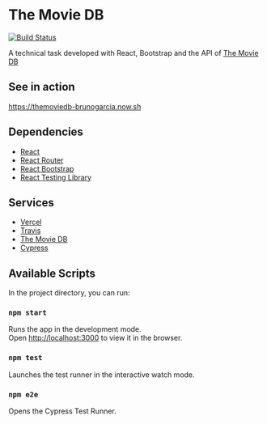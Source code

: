 # The Movie DB

[![Build Status](https://travis-ci.org/brunogarcia/themoviedb.svg?branch=master)](https://travis-ci.org/brunogarcia/themoviedb)

A technical task developed with React, Bootstrap and the API of [The Movie DB](https://www.themoviedb.org/documentation/api)

## See in action

https://themoviedb-brunogarcia.now.sh

## Dependencies
* [React](https://reactjs.org)
* [React Router](https://reacttraining.com/react-router/web)
* [React Bootstrap](https://react-bootstrap.netlify.app/)
* [React Testing Library](https://github.com/testing-library/react-testing-library)

## Services

* [Vercel](https://vercel.com/)
* [Travis](https://travis-ci.org/brunogarcia/themoviedb)
* [The Movie DB](https://www.themoviedb.org/documentation/api)
* [Cypress](https://dashboard.cypress.io/projects/adhj81/runs)

## Available Scripts

In the project directory, you can run:

### `npm start`

Runs the app in the development mode.<br>
Open [http://localhost:3000](http://localhost:3000) to view it in the browser.

### `npm test`

Launches the test runner in the interactive watch mode.

### `npm e2e`

Opens the Cypress Test Runner.
